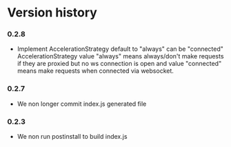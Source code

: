 Version history
===============

### 0.2.8

- Implement AccelerationStrategy default to "always" can be "connected"
AccelerationStrategy value "always" means always/don't make requests if they are proxied but no ws connection is open and value "connected" means make requests when connected via websocket.


### 0.2.7

- We non longer commit index.js generated file


### 0.2.3

- We non run postinstall to build index.js
